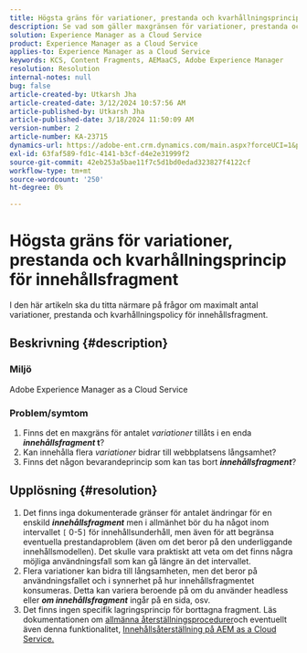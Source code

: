 ```yaml
---
title: Högsta gräns för variationer, prestanda och kvarhållningsprincip för innehållsfragment
description: Se vad som gäller maxgränsen för variationer, prestanda och kvarhållningspolicy för innehållskomponenter.
solution: Experience Manager as a Cloud Service
product: Experience Manager as a Cloud Service
applies-to: Experience Manager as a Cloud Service
keywords: KCS, Content Fragments, AEMaaCS, Adobe Experience Manager
resolution: Resolution
internal-notes: null
bug: false
article-created-by: Utkarsh Jha
article-created-date: 3/12/2024 10:57:56 AM
article-published-by: Utkarsh Jha
article-published-date: 3/18/2024 11:50:09 AM
version-number: 2
article-number: KA-23715
dynamics-url: https://adobe-ent.crm.dynamics.com/main.aspx?forceUCI=1&pagetype=entityrecord&etn=knowledgearticle&id=fcf6705a-5fe0-ee11-904d-6045bd0063aa
exl-id: 63faf589-fd1c-4141-b3cf-d4e2e31999f2
source-git-commit: 42eb253a5bae11f7c5d1bd0edad323827f4122cf
workflow-type: tm+mt
source-wordcount: '250'
ht-degree: 0%

---
```


# Högsta gräns för variationer, prestanda och kvarhållningsprincip för innehållsfragment


I den här artikeln ska du titta närmare på frågor om maximalt antal variationer, prestanda och kvarhållningspolicy för innehållsfragment.

## Beskrivning {#description}


### Miljö

Adobe Experience Manager as a Cloud Service

### Problem/symtom

1. Finns det en maxgräns för antalet *variationer* tillåts i en enda <b>*innehållsfragment* t</b>?
2. Kan innehålla flera *variationer* bidrar till webbplatsens långsamhet?
3. Finns det någon bevarandeprincip som kan tas bort <b>*innehållsfragment</b>*?



## Upplösning {#resolution}


1. Det finns inga dokumenterade gränser för antalet ändringar för en enskild <b>*innehållsfragment</b>* men i allmänhet bör du ha något inom intervallet `[` 0-5`]`  för innehållsunderhåll, men även för att begränsa eventuella prestandaproblem (även om det beror på den underliggande innehållsmodellen). Det skulle vara praktiskt att veta om det finns några möjliga användningsfall som kan gå längre än det intervallet.
2. Flera variationer kan bidra till långsamheten, men det beror på användningsfallet och i synnerhet på hur innehållsfragmentet konsumeras. Detta kan variera beroende på om du använder headless eller <b>*om innehållsfragment</b>* ingår på en sida, osv.
3. Det finns ingen specifik lagringsprincip för borttagna fragment. Läs dokumentationen om [allmänna återställningsprocedurer](https://experienceleague.adobe.com/docs/experience-cloud-kcs/kbarticles/KA-23505.html?lang=en)och eventuellt även denna funktionalitet, [Innehållsåterställning på AEM as a Cloud Service.](https://experienceleague.adobe.com/docs/experience-manager-cloud-service/content/operations/restore.html?lang=en)
